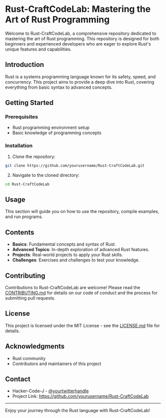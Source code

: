 # Rust-CraftCodeLab: Mastering the Art of Rust Programming

Welcome to Rust-CraftCodeLab, a comprehensive repository dedicated to mastering the art of Rust programming. This repository is designed for both beginners and experienced developers who are eager to explore Rust's unique features and capabilities.

## Introduction

Rust is a systems programming language known for its safety, speed, and concurrency. This project aims to provide a deep dive into Rust, covering everything from basic syntax to advanced concepts.

## Getting Started

### Prerequisites

- Rust programming environment setup
- Basic knowledge of programming concepts

### Installation

1. Clone the repository:
```zsh
git clone https://github.com/yourusername/Rust-CraftCodeLab.git
```
2. Navigate to the cloned directory:
```zsh
cd Rust-CraftCodeLab
```


## Usage

This section will guide you on how to use the repository, compile examples, and run programs.

## Contents

- **Basics**: Fundamental concepts and syntax of Rust.
- **Advanced Topics**: In-depth exploration of advanced Rust features.
- **Projects**: Real-world projects to apply your Rust skills.
- **Challenges**: Exercises and challenges to test your knowledge.

## Contributing

Contributions to Rust-CraftCodeLab are welcome! Please read the [CONTRIBUTING.md](CONTRIBUTING.md) for details on our code of conduct and the process for submitting pull requests.

## License

This project is licensed under the MIT License - see the [LICENSE.md](LICENSE.md) file for details.

## Acknowledgments

- Rust community
- Contributors and maintainers of this project

## Contact

- Hacker-Code-J - [@yourtwitterhandle](https://twitter.com/yourtwitterhandle)
- Project Link: https://github.com/yourusername/Rust-CraftCodeLab

---

Enjoy your journey through the Rust language with Rust-CraftCodeLab!
